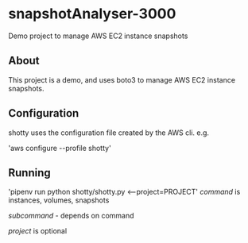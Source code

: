 # snapshotAnalyser-3000

Demo project to manage AWS EC2 instance snapshots

## About

This project is a demo, and uses boto3 to manage AWS EC2 instance snapshots.

## Configuration
shotty uses the configuration file created by the AWS cli. e.g.

'aws configure --profile shotty'

## Running

'pipenv run python shotty/shotty.py <command> <subcommand>
<--project=PROJECT'
*command* is instances, volumes, snapshots

*subcommand* - depends on command

*project* is optional
